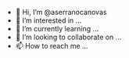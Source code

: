 - 👋 Hi, I’m @aserranocanovas
- 👀 I’m interested in ...
- 🌱 I’m currently learning ...
- 💞️ I’m looking to collaborate on ...
- 📫 How to reach me ...

<!---
aserranocanovas/aserranocanovas is a ✨ special ✨ repository because its `README.md` (this file) appears on your GitHub profile.
You can click the Preview link to take a look at your changes.
--->
